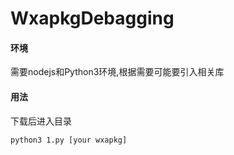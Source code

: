 # WxapkgDebagging
#### 环境
需要nodejs和Python3环境,根据需要可能要引入相关库
#### 用法
下载后进入目录
```
python3 1.py [your wxapkg]
```
